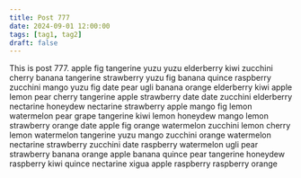 ```yaml
---
title: Post 777
date: 2024-09-01 12:00:00
tags: [tag1, tag2]
draft: false
---
```

This is post 777.
apple
fig
tangerine
yuzu
yuzu
elderberry
kiwi
zucchini
cherry
banana
tangerine
strawberry
yuzu
fig
banana
quince
raspberry
zucchini
mango
yuzu
fig
date
pear
ugli
banana
orange
elderberry
kiwi
apple
lemon
pear
cherry
tangerine
apple
strawberry
date
date
zucchini
elderberry
nectarine
honeydew
nectarine
strawberry
apple
mango
fig
lemon
watermelon
pear
grape
tangerine
kiwi
lemon
honeydew
mango
lemon
strawberry
orange
date
apple
fig
orange
watermelon
zucchini
lemon
cherry
lemon
watermelon
tangerine
yuzu
mango
zucchini
orange
watermelon
nectarine
strawberry
zucchini
date
raspberry
watermelon
ugli
pear
strawberry
banana
orange
apple
banana
quince
pear
tangerine
honeydew
raspberry
kiwi
quince
nectarine
xigua
apple
raspberry
raspberry
orange
